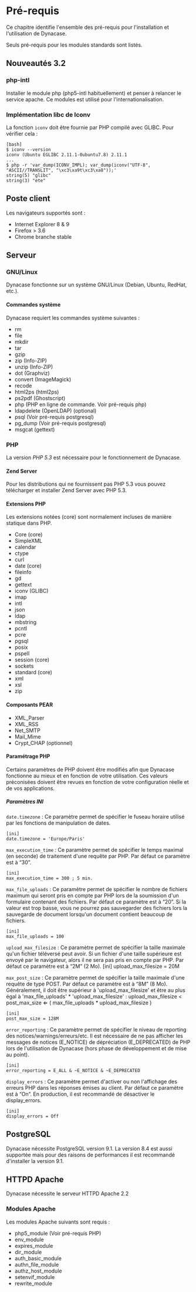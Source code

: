 # Pré-requis


Ce chapitre identifie l'ensemble des pré-requis pour l'installation et l'utilisation de Dynacase.

Seuls pré-requis pour les modules standards sont listés.


## Nouveautés 3.2

### php-intl 
Installer le module php (php5-intl habituellement) et penser à relancer le service apache.
Ce modules est utilisé pour l'internationalisation.

### Implémentation libc de Iconv
La fonction `iconv` doit être fournie par PHP compilé avec GLIBC.
Pour vérifier cela :  

    [bash]
    $ iconv --version
    iconv (Ubuntu EGLIBC 2.11.1-0ubuntu7.8) 2.11.1  
    ...
    $ php -r 'var_dump(ICONV_IMPL); var_dump(iconv("UTF-8", "ASCII//TRANSLIT", "\xc3\xa9t\xc3\xa8"));'  
    string(5) "glibc"
    string(3) "ete"   

## Poste client

Les navigateurs supportés sont :

* Internet Explorer 8 & 9
* Firefox > 3.6
* Chrome branche stable

## Serveur

### GNU/Linux
Dynacase fonctionne sur un système GNU/Linux (Debian, Ubuntu, RedHat, etc.).

#### Commandes système

Dynacase requiert les commandes système suivantes :

* rm
* file
* mkdir
* tar
* gzip
* zip (Info-ZIP) 
* unzip (Info-ZIP)
* dot (Graphviz)
* convert (ImageMagick)
* recode
* html2ps (html2ps)
* ps2pdf (Ghostscript)
* php (PHP en ligne de commande. Voir pré-requis php)
* ldapdelete (OpenLDAP) (optional)
* psql (Voir pré-requis postgresql)
* pg_dump (Voir pré-requis postgresql)
* msgcat (gettext)

### PHP

La version *PHP 5.3* est nécessaire pour le fonctionnement de Dynacase.

#### Zend Server
Pour les distributions qui ne fournissent pas PHP 5.3 vous pouvez télécharger et installer Zend Server avec PHP 5.3.

#### Extensions PHP
Les extensions notées (core) sont normalement incluses de manière statique dans PHP. 

* Core (core)
* SimpleXML
* calendar
* ctype
* curl
* date (core)
* fileinfo
* gd
* gettext
* iconv (GLIBC)
* imap
* intl
* json
* ldap
* mbstring
* pcntl
* pcre
* pgsql
* posix
* pspell
* session (core)
* sockets
* standard (core)
* xml
* xsl
* zip

#### Composants PEAR

* XML_Parser
* XML_RSS 
* Net_SMTP
* Mail_Mime
* Crypt_CHAP (optionnel) 

#### Paramétrage PHP

Certains paramètres de PHP doivent être modifiés afin que Dynacase fonctionne au mieux et en fonction de votre utilisation. Ces valeurs préconisées doivent être revues en fonction de votre configuration réelle et de vos applications.

##### Paramètres INI

`date.timezone` : Ce paramètre permet de spécifier le fuseau horaire utilisé par les fonctions de manipulation de dates.

    [ini]
    date.timezone = 'Europe/Paris'

`max_execution_time` : Ce paramètre permet de spécifier le temps maximal (en seconde) de traitement d'une requête par PHP. Par défaut ce paramètre est à “30”.

    [ini]
    max_execution_time = 300 ; 5 min.

`max_file_uploads` : Ce paramètre permet de spécifier le nombre de fichiers maximum qui seront pris en compte par PHP lors de la soumission d'un formulaire contenant des fichiers. Par défaut ce paramètre est à “20”.
Si la valeur est trop basse, vous ne pourrez pas sauvegarder des fichiers lors la sauvegarde de document
lorsqu'un document contient beaucoup de fichiers.

    [ini]
    max_file_uploads = 100

`upload_max_filesize` : Ce paramètre permet de spécifier la taille maximale qu'un fichier téléversé peut avoir. Si un fichier d'une taille supérieure est envoyé par le navigateur, alors il ne sera pas pris en compte par PHP. Par défaut ce paramètre est à “2M” (2 Mo).
    [ini]
    upload_max_filesize = 20M

`max_post_size` : Ce paramètre permet de spécifier la taille maximale d'une requête de type POST.
Par défaut ce paramètre est à “8M” (8 Mo).  
Généralement, il doit être supérieur à 'upload_max_filesize' et être au plus égal à 'max_file_uploads' * 'upload_max_filesize' : upload_max_filesize < post_max_size ⇐ ( max_file_uploads * upload_max_filesize )

    [ini]
    post_max_size = 128M

`error_reporting` : Ce paramètre permet de spécifier le niveau de reporting des notices/warnings/erreurs/etc. Il est nécessaire de ne pas afficher les messages de notices (E_NOTICE) de dépréciation (E_DEPRECATED) de PHP lors de l'utilisation de Dynacase (hors phase de développement et de mise au point).

    [ini]
    error_reporting = E_ALL & ~E_NOTICE & ~E_DEPRECATED

`display_errors` : Ce paramètre permet d'activer ou non l'affichage des erreurs PHP dans les réponses émises au client. Par défaut ce paramètre est à “On”. En production, il est recommandé de désactiver le display_errors.

    [ini]
    display_errors = Off

## PostgreSQL

Dynacase nécessite PostgreSQL version 9.1.
La version 8.4 est aussi supportée mais pour des raisons de performances il est recommandé d'installer la version 9.1.

## HTTPD Apache

Dynacase nécessite le serveur HTTPD Apache 2.2

### Modules Apache

Les modules Apache suivants sont requis :

* php5_module (Voir pré-requis PHP)
* env_module
* expires_module
* dir_module
* auth_basic_module
* authn_file_module
* authz_host_module
* setenvif_module
* rewrite_module

